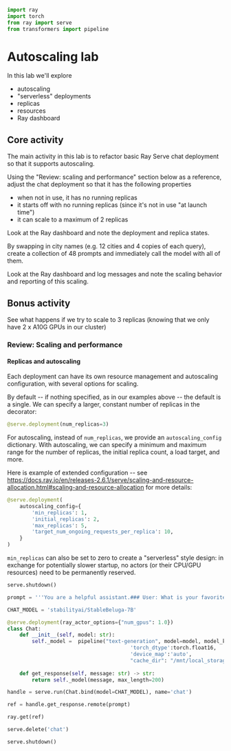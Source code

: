 ```python
import ray
import torch
from ray import serve
from transformers import pipeline
```

# Autoscaling lab

In this lab we'll explore
* autoscaling
* "serverless" deployments
* replicas
* resources
* Ray dashboard

## Core activity

The main activity in this lab is to refactor basic Ray Serve chat deployment so that it supports autoscaling.

Using the "Review: scaling and performance" section below as a reference, adjust the chat deployment so that it has the following properties
* when not in use, it has no running replicas
* it starts off with no running replicas (since it's not in use "at launch time")
* it can scale to a maximum of 2 replicas

Look at the Ray dashboard and note the deployment and replica states.

By swapping in city names (e.g. 12 cities and 4 copies of each query), create a collection of 48 prompts and immediately call the model with all of them.

Look at the Ray dashboard and log messages and note the scaling behavior and reporting of this scaling.

## Bonus activity

See what happens if we try to scale to 3 replicas (knowing that we only have 2 x A10G GPUs in our cluster)

### Review: Scaling and performance

#### Replicas and autoscaling

Each deployment can have its own resource management and autoscaling configuration, with several options for scaling.

By default -- if nothing specified, as in our examples above -- the default is a single. We can specify a larger, constant number of replicas in the decorator:
```python
@serve.deployment(num_replicas=3)
```

For autoscaling, instead of `num_replicas`, we provide an `autoscaling_config` dictionary. With autoscaling, we can specify a minimum and maximum range for the number of replicas, the initial replica count, a load target, and more.

Here is example of extended configuration -- see https://docs.ray.io/en/releases-2.6.1/serve/scaling-and-resource-allocation.html#scaling-and-resource-allocation for more details:

```python
@serve.deployment(
    autoscaling_config={
        'min_replicas': 1,
        'initial_replicas': 2,
        'max_replicas': 5,
        'target_num_ongoing_requests_per_replica': 10,
    }
)
```

`min_replicas` can also be set to zero to create a "serverless" style design: in exchange for potentially slower startup, no actors (or their CPU/GPU resources) need to be permanently reserved.


```python
serve.shutdown()
```


```python
prompt = '''You are a helpful assistant.### User: What is your favorite place to visit in San Francisco? ### Assistant:'''

CHAT_MODEL = 'stabilityai/StableBeluga-7B'
```


```python
@serve.deployment(ray_actor_options={"num_gpus": 1.0})
class Chat:
    def __init__(self, model: str):
        self._model =  pipeline("text-generation", model=model, model_kwargs={
                                        'torch_dtype':torch.float16,
                                        'device_map':'auto',
                                        "cache_dir": "/mnt/local_storage"})
    
    def get_response(self, message: str) -> str:
        return self._model(message, max_length=200)

handle = serve.run(Chat.bind(model=CHAT_MODEL), name='chat')
```


```python
ref = handle.get_response.remote(prompt)
```


```python
ray.get(ref)
```


```python
serve.delete('chat')
```


```python
serve.shutdown()
```
